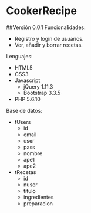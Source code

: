 # CookerRecipe
##Versión 0.0.1
Funcionalidades:
  - Registro y login de usuarios.
  - Ver, añadir y borrar recetas.

Lenguajes:
  - HTML5
  - CSS3
  - Javascript
    - jQuery 1.11.3
    - Bootstrap 3.3.5
  - PHP 5.6.10

Base de datos:
  - tUsers
    - id
    - email
    - user
    - pass
    - nombre
    - ape1
    - ape2
  - tRecetas
    - id
    - nuser
    - titulo
    - ingredientes
    - preparacion
